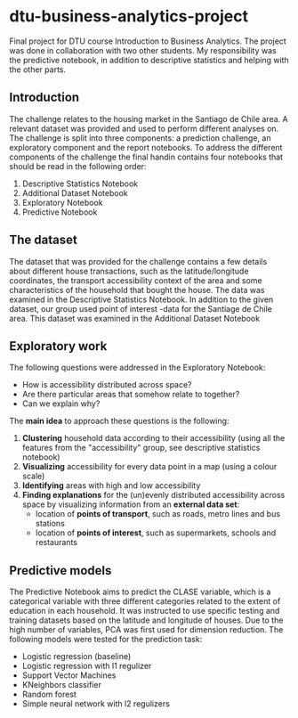 # dtu-business-analytics-project
Final project for DTU course Introduction to Business Analytics. The project was done in collaboration with two other students. My responsibility was the predictive notebook, in addition to descriptive statistics and helping with the other parts.

## Introduction
The challenge relates to the housing market in the Santiago de Chile area. A relevant dataset was provided and used to perform different analyses on. The challenge is split into three components: a prediction challenge, an exploratory component and the report notebooks. To address the different components of the challenge the final handin contains four notebooks that should be read in the following order:

1. Descriptive Statistics Notebook
2. Additional Dataset Notebook
3. Exploratory Notebook
4. Predictive Notebook

## The dataset
The dataset that was provided for the challenge contains a few details about different house transactions, such as the latitude/longitude coordinates, the transport accessibility context of the area and some characteristics of the household that bought the house. The data was examined in the Descriptive Statistics Notebook. In addition to the given dataset, our group used point of interest -data for the Santiage de Chile area. This dataset was examined in the Additional Dataset Notebook

## Exploratory work
The following questions were addressed in the Exploratory Notebook:
- How is accessibility distributed across space?
- Are there particular areas that somehow relate to together?
- Can we explain why?

The __main idea__ to approach these questions is the following:
1. __Clustering__ household data according to their accessibility (using all the features from the "accessibility" group, see descriptive statistics notebook)
2. __Visualizing__ accessibility for every data point in a map (using a colour scale)
3. __Identifying__ areas with high and low accessibility
4. __Finding explanations__ for the (un)evenly distributed accessibility across space by visualizing information from an __external data set__:
   - location of __points of transport__, such as roads, metro lines and bus stations
   - location of __points of interest__, such as supermarkets, schools and restaurants

## Predictive models
The Predictive Notebook aims to predict the CLASE variable, which is a categorical variable with three different categories related to the extent of education in each household. It was instructed to use specific testing and training datasets based on the latitude and longitude of houses. Due to the high number of variables, PCA was first used for dimension reduction. The following models were tested for the prediction task:
- Logistic regression (baseline)
- Logistic regression with l1 regulizer
- Support Vector Machines
- KNeighbors classifier
- Random forest
- Simple neural network with l2 regulizers

